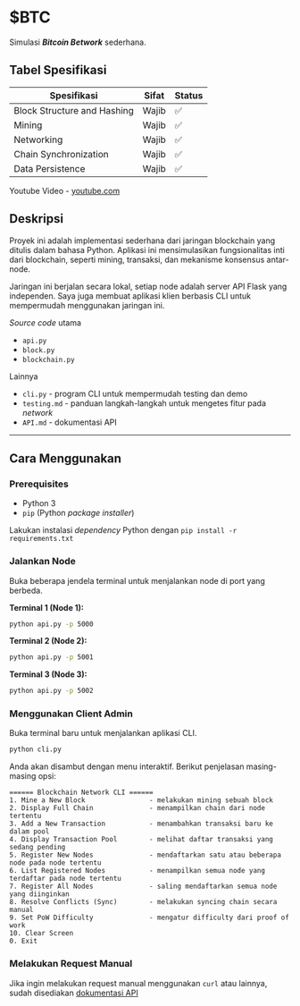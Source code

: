 # $BTC
Simulasi ***Bitcoin Betwork*** sederhana.

## Tabel Spesifikasi
| Spesifikasi          | Sifat | Status |
| -------------------- | ----- | ------ |
| Block Structure and Hashing      | Wajib | ✅ |
| Mining  | Wajib | ✅ |
| Networking | Wajib | ✅ |
| Chain Synchronization| Wajib | ✅ |
| Data Persistence | Wajib | ✅ |

Youtube Video - [youtube.com]()

## Deskripsi
Proyek ini adalah implementasi sederhana dari jaringan blockchain yang ditulis dalam bahasa Python. Aplikasi ini mensimulasikan fungsionalitas inti dari blockchain, seperti mining, transaksi, dan mekanisme konsensus antar-node.

Jaringan ini berjalan secara lokal, setiap node adalah server API Flask yang independen. Saya juga membuat aplikasi klien berbasis CLI untuk mempermudah menggunakan jaringan ini.

*Source code* utama
- `api.py`
- `block.py`
- `blockchain.py`


Lainnya
- `cli.py` - program CLI untuk mempermudah testing dan demo 
- `testing.md` - panduan langkah-langkah untuk mengetes fitur pada *network*
- `API.md` - dokumentasi API 

---

## Cara Menggunakan

### Prerequisites

- Python 3
- `pip` (Python *package installer*)

Lakukan instalasi *dependency* Python dengan `pip install -r requirements.txt`

### Jalankan Node

Buka beberapa jendela terminal untuk menjalankan node di port yang berbeda.

**Terminal 1 (Node 1):**
```bash
python api.py -p 5000
```

**Terminal 2 (Node 2):**
```bash
python api.py -p 5001
```

**Terminal 3 (Node 3):**
```bash
python api.py -p 5002
```

### Menggunakan Client Admin

Buka terminal baru untuk menjalankan aplikasi CLI.

```bash
python cli.py
```

Anda akan disambut dengan menu interaktif. Berikut penjelasan masing-masing opsi:
```
====== Blockchain Network CLI ======
1. Mine a New Block                - melakukan mining sebuah block
2. Display Full Chain              - menampilkan chain dari node tertentu
3. Add a New Transaction           - menambahkan transaksi baru ke dalam pool
4. Display Transaction Pool        - melihat daftar transaksi yang sedang pending
5. Register New Nodes              - mendaftarkan satu atau beberapa node pada node tertentu
6. List Registered Nodes           - menampilkan semua node yang terdaftar pada node tertentu
7. Register All Nodes              - saling mendaftarkan semua node yang diinginkan
8. Resolve Conflicts (Sync)        - melakukan syncing chain secara manual
9. Set PoW Difficulty              - mengatur difficulty dari proof of work
10. Clear Screen
0. Exit
```

### Melakukan Request Manual
Jika ingin melakukan request manual menggunakan `curl` atau lainnya, sudah disediakan [dokumentasi API](./API.md")